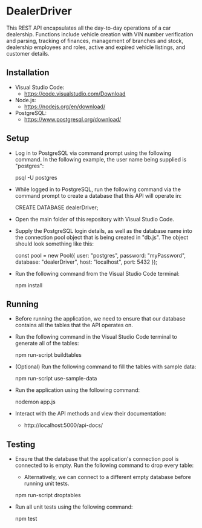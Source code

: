 # DealerDriver

This REST API encapsulates all the day-to-day operations of a car dealership. Functions include vehicle creation with VIN number verification and parsing, tracking of finances, management of branches and stock, dealership employees and roles, active and expired vehicle listings, and customer details.

## Installation
* Visual Studio Code:
    * https://code.visualstudio.com/Download
* Node.js:
    * https://nodejs.org/en/download/
* PostgreSQL:
    * https://www.postgresql.org/download/

## Setup

* Log in to PostgreSQL via command prompt using the following command. In the following example, the user name being supplied is "postgres":


    psql -U postgres

* While logged in to PostgreSQL, run the following command via the command prompt to create a database that this API will operate in:


    CREATE DATABASE dealerDriver;
    
* Open the main folder of this repository with Visual Studio Code.
* Supply the PostgreSQL login details, as well as the database name into the connection pool object that is being created in "db.js". The object should look something like this:


    const pool = new Pool({
        user: "postgres",
        password: "myPassword",
        database: "dealerDriver",
        host: "localhost",
        port: 5432
    });

* Run the following command from the Visual Studio Code terminal:


    npm install

## Running

* Before running the application, we need to ensure that our database contains all the tables that the API operates on.
* Run the following command in the Visual Studio Code terminal to generate all of the tables:


    npm run-script buildtables

* (Optional) Run the following command to fill the tables with sample data:


    npm run-script use-sample-data

* Run the application using the following command:


    nodemon app.js

* Interact with the API methods and view their documentation:
    * http://localhost:5000/api-docs/

## Testing

* Ensure that the database that the application's connection pool is connected to is empty. Run the following command to drop every table:
    * Alternatively, we can connect to a different empty database before running unit tests.


    npm run-script droptables

* Run all unit tests using the following command:


    npm test